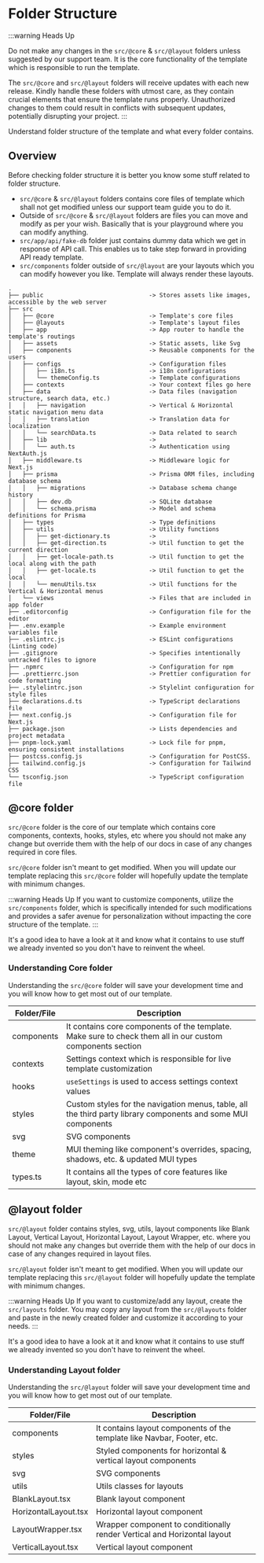 # Folder Structure

:::warning Heads Up

Do not make any changes in the `src/@core` & `src/@layout` folders unless suggested by our support team. It is the core functionality of the template which is responsible to run the template.

The `src/@core` and `src/@layout` folders will receive updates with each new release. Kindly handle these folders with utmost care, as they contain crucial elements that ensure the template runs properly. Unauthorized changes to them could result in conflicts with subsequent updates, potentially disrupting your project.
:::

Understand folder structure of the template and what every folder contains.

## Overview

Before checking folder structure it is better you know some stuff related to folder structure.

- `src/@core` & `src/@layout` folders contains core files of template which shall not get modified unless our support team guide you to do it.
- Outside of `src/@core` & `src/@layout` folders are files you can move and modify as per your wish. Basically that is your playground where you can modify anything.
- `src/app/api/fake-db` folder just contains dummy data which we get in response of API call. This enables us to take step forward in providing API ready template.
- `src/components` folder outside of `src/@layout` are your layouts which you can modify however you like. Template will always render these layouts.

```plaintext
.
├── public                              -> Stores assets like images, accessible by the web server
├── src
│   ├── @core                           -> Template's core files
│   ├── @layouts                        -> Template's layout files
│   ├── app                             -> App router to handle the template's routings
│   ├── assets                          -> Static assets, like Svg
│   ├── components                      -> Reusable components for the users
│   ├── configs                         -> Configuration files
│   │   ├── i18n.ts                     -> i18n configurations
│   │   └── themeConfig.ts              -> Template configurations
│   ├── contexts                        -> Your context files go here
│   ├── data                            -> Data files (navigation structure, search data, etc.)
│   │   ├── navigation                  -> Vertical & Horizontal static navigation menu data
│   │   ├── translation                 -> Translation data for localization
│   │   └── searchData.ts               -> Data related to search
│   ├── lib                             -> 
│   │   └── auth.ts                     -> Authentication using NextAuth.js
│   ├── middleware.ts                   -> Middleware logic for Next.js
│   ├── prisma                          -> Prisma ORM files, including database schema
│   │   ├── migrations                  -> Database schema change history
│   │   ├── dev.db                      -> SQLite database
│   │   └── schema.prisma               -> Model and schema definitions for Prisma
│   ├── types                           -> Type definitions
│   ├── utils                           -> Utility functions
│   │   ├── get-dictionary.ts           -> 
│   │   ├── get-direction.ts            -> Util function to get the current direction
│   │   ├── get-locale-path.ts          -> Util function to get the local along with the path
│   │   ├── get-locale.ts               -> Util function to get the local
│   │   └── menuUtils.tsx               -> Util functions for the Vertical & Horizontal menus
│   └── views                           -> Files that are included in app folder
├── .editorconfig                       -> Configuration file for the editor
├── .env.example                        -> Example environment variables file
├── .eslintrc.js                        -> ESLint configurations (Linting code)
├── .gitignore                          -> Specifies intentionally untracked files to ignore
├── .npmrc                              -> Configuration for npm
├── .prettierrc.json                    -> Prettier configuration for code formatting
├── .stylelintrc.json                   -> Stylelint configuration for style files
├── declarations.d.ts                   -> TypeScript declarations file
├── next.config.js                      -> Configuration file for Next.js
├── package.json                        -> Lists dependencies and project metadata
├── pnpm-lock.yaml                      -> Lock file for pnpm, ensuring consistent installations
├── postcss.config.js                   -> Configuration for PostCSS.
├── tailwind.config.js                  -> Configuration for Tailwind CSS
└── tsconfig.json                       -> TypeScript configuration file
```

## @core folder

`src/@core` folder is the core of our template which contains core components, contexts, hooks, styles, etc where you should not make any change but override them with the help of our docs in case of any changes required in core files.

`src/@core` folder isn't meant to get modified. When you will update our template replacing this `src/@core` folder will hopefully update the template with minimum changes.

:::warning Heads Up
If you want to customize components, utilize the `src/components` folder, which is specifically intended for such modifications and provides a safer avenue for personalization without impacting the core structure of the template.
:::

It's a good idea to have a look at it and know what it contains to use stuff we already invented so you don't have to reinvent the wheel.

### Understanding Core folder

Understanding the `src/@core` folder will save your development time and you will know how to get most out of our template.

| Folder/File    | Description |
|-----------|-------------|
| components | It contains core components of the template. Make sure to check them all in our custom components section |
| contexts | Settings context which is responsible for live template customization |
| hooks | `useSettings` is used to access settings context values |
| styles | Custom styles for the navigation menus, table, all the third party library components and some MUI components |
| svg | SVG components |
| theme | MUI theming like component's overrides, spacing, shadows, etc. & updated MUI types |
| types.ts | It contains all the types of core features like layout, skin, mode etc |


## @layout folder

`src/@layout` folder contains styles, svg, utils, layout components like Blank Layout, Vertical Layout, Horizontal Layout, Layout Wrapper, etc. where you should not make any changes but override them with the help of our docs in case of any changes required in layout files.

`src/@layout` folder isn't meant to get modified. When you will update our template replacing this `src/@layout` folder will hopefully update the template with minimum changes.

:::warning Heads Up
If you want to customize/add any layout, create the `src/layouts` folder. You may copy any layout from the `src/@layouts` folder and paste in the newly created folder and customize it according to your needs.
:::

It's a good idea to have a look at it and know what it contains to use stuff we already invented so you don't have to reinvent the wheel.

### Understanding Layout folder

Understanding the `src/@layout` folder will save your development time and you will know how to get most out of our template.

| Folder/File    | Description |
|-----------|-------------|
| components | It contains layout components of the template like Navbar, Footer, etc. |
| styles | Styled components for horizontal & vertical layout components |
| svg | SVG components |
| utils | Utils classes for layouts |
| BlankLayout.tsx | Blank layout component |
| HorizontalLayout.tsx | Horizontal layout component |
| LayoutWrapper.tsx | Wrapper component to conditionally render Vertical and Horizontal layout |
| VerticalLayout.tsx | Vertical layout component |
